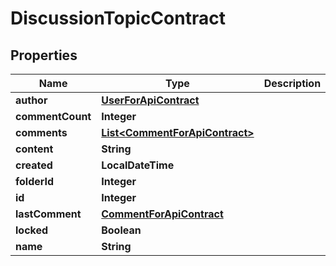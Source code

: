 

# DiscussionTopicContract


## Properties

| Name | Type | Description | Notes |
|------------ | ------------- | ------------- | -------------|
|**author** | [**UserForApiContract**](UserForApiContract.md) |  |  [optional] |
|**commentCount** | **Integer** |  |  [optional] |
|**comments** | [**List&lt;CommentForApiContract&gt;**](CommentForApiContract.md) |  |  [optional] |
|**content** | **String** |  |  [optional] |
|**created** | **LocalDateTime** |  |  [optional] |
|**folderId** | **Integer** |  |  [optional] |
|**id** | **Integer** |  |  [optional] |
|**lastComment** | [**CommentForApiContract**](CommentForApiContract.md) |  |  [optional] |
|**locked** | **Boolean** |  |  [optional] |
|**name** | **String** |  |  [optional] |



